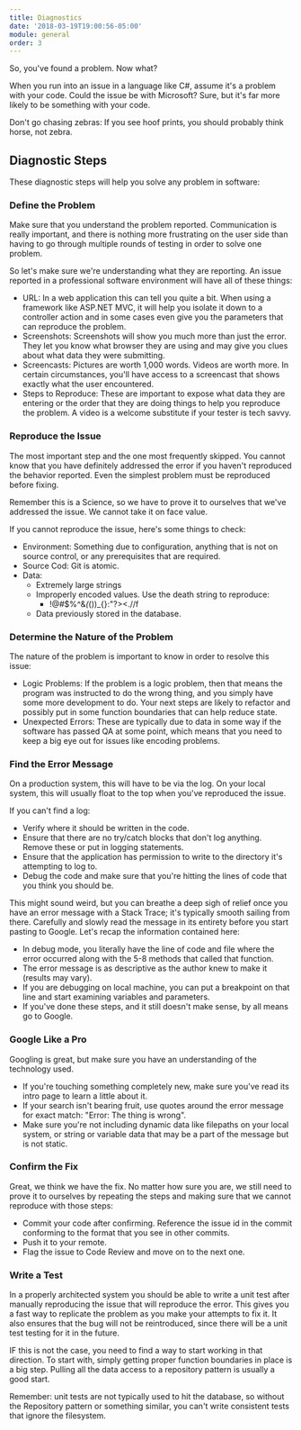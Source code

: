 ```yaml
---
title: Diagnostics
date: '2018-03-19T19:00:56-05:00'
module: general
order: 3
---
```


So, you've found a problem. Now what?

When you run into an issue in a language like C#, assume it's a problem with your code. Could the issue be with Microsoft? Sure, but it's far more likely to be something with your code.

Don't go chasing zebras: If you see hoof prints, you should probably think horse, not zebra.

## Diagnostic Steps

These diagnostic steps will help you solve any problem in software:

### Define the Problem

Make sure that you understand the problem reported. Communication is really important, and there is nothing more frustrating on the user side than having to go through multiple rounds of testing in order to solve one problem.

So let's make sure we're understanding what they are reporting. An issue reported in a professional software environment will have all of these things:

* URL: In a web application this can tell you quite a bit. When using a framework like ASP.NET MVC, it will help you isolate it down to a controller action and in some cases even give you the parameters that can reproduce the problem.
* Screenshots: Screenshots will show you much more than just the error. They let you know what browser they are using and may give you clues about what data they were submitting.
* Screencasts: Pictures are worth 1,000 words. Videos are worth more. In certain circumstances, you'll have access to a screencast that shows exactly what the user encountered.
* Steps to Reproduce: These are important to expose what data they are entering or the order that they are doing things to help you reproduce the problem. A video is a welcome substitute if your tester is tech savvy.

### Reproduce the Issue

The most important step and the one most frequently skipped. You cannot know that you have definitely addressed the error if you haven't reproduced the behavior reported. Even the simplest problem must be reproduced before fixing.

Remember this is a Science, so we have to prove it to ourselves that we've addressed the issue. We cannot take it on face value.

If you cannot reproduce the issue, here's some things to check:

* Environment: Something due to configuration, anything that is not on source control, or any prerequisites that are required.
* Source Cod: Git is atomic.
* Data:
  * Extremely large strings
  * Improperly encoded values. Use the death string to reproduce:
    * !@#$%^&*(*())_{}:"?><.//f
  * Data previously stored in the database.

### Determine the Nature of the Problem

The nature of the problem is important to know in order to resolve this issue:

* Logic Problems: If the problem is a logic problem, then that means the program was instructed to do the wrong thing, and you simply have some more development to do. Your next steps are likely to refactor and possibly put in some function boundaries that can help reduce state.
* Unexpected Errors: These are typically due to data in some way if the software has passed QA at some point, which means that you need to keep a big eye out for issues like encoding problems.

### Find the Error Message

On a production system, this will have to be via the log. On your local system, this will usually float to the top when you've reproduced the issue.

If you can't find a log:

* Verify where it should be written in the code.
* Ensure that there are no try/catch blocks that don't log anything. Remove these or put in logging statements.
* Ensure that the application has permission to write to the directory it's attempting to log to.
* Debug the code and make sure that you're hitting the lines of code that you think you should be.

This might sound weird, but you can breathe a deep sigh of relief once you have an error message with a Stack Trace; it's typically smooth sailing from there. Carefully and slowly read the message in its entirety before you start pasting to Google. Let's recap the information contained here:

* In debug mode, you literally have the line of code and file where the error occurred along with the 5-8 methods that called that function.
* The error message is as descriptive as the author knew to make it (results may vary).
* If you are debugging on local machine, you can put a breakpoint on that line and start examining variables and parameters.
* If you've done these steps, and it still doesn't make sense, by all means go to Google.

### Google Like a Pro

Googling is great, but make sure you have an understanding of the technology used.

* If you're touching something completely new, make sure you've read its intro page to learn a little about it.
* If your search isn't bearing fruit, use quotes around the error message for exact match: "Error: The thing is wrong".
* Make sure you're not including dynamic data like filepaths on your local system, or string or variable data that may be a part of the message but is not static.

### Confirm the Fix

Great, we think we have the fix. No matter how sure you are, we still need to prove it to ourselves by repeating the steps and making sure that we cannot reproduce with those steps:

* Commit your code after confirming. Reference the issue id in the commit conforming to the format that you see in other commits.
* Push it to your remote.
* Flag the issue to Code Review and move on to the next one.

### Write a Test

In a properly architected system you should be able to write a unit test after manually reproducing the issue that will reproduce the error. This gives you a fast way to replicate the problem as you make your attempts to fix it. It also ensures that the bug will not be reintroduced, since there will be a unit test testing for it in the future.

IF this is not the case, you need to find a way to start working in that direction. To start with, simply getting proper function boundaries in place is a big step. Pulling all the data access to a repository pattern is usually a good start.

Remember: unit tests are not typically used to hit the database, so without the Repository pattern or something similar, you can't write consistent tests that ignore the filesystem.
